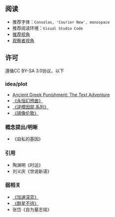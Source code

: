 ## 阅读
- 推荐字体：`Consolas, 'Courier New', monospace`
- 推荐阅读环境：`Visual Studio Code`
- [推荐视角](dev/54837794-50cc-50a1-bfde-0134d93f0d01.txt)
- [观察者视角](dev/00676ddb-e0c0-5bd0-b005-e6e046520270.txt)

## 许可
遵循CC BY-SA 3.0协议，以下

### idea/plot
- [Ancient Greek Punishment: The Text Adventure](https://github.com/pippinbarr/lets-play-ancient-greek-punishment-the-text-adventure)
- [《永恒幻想曲》](https://space.bilibili.com/50992281)
- [《逆模因部 系列》](http://scp-wiki-cn.wikidot.com/antimemetics-division-hub)
- [《镜像伦敦》](http://scp-wiki-cn.wikidot.com/scp-1678)

### 概念提出/明晰
- 《自私的基因》

### 引用
- 陶渊明《时运》
- 刘义庆《世说新语》

### 弱相关
- [《加速深蓝》](http://scp-wiki-cn.wikidot.com/scp-cn-2463)
- [《群星不待》](http://scp-wiki-cn.wikidot.com/the-stars-do-not-wait-for-you)
- 张岱《自为墓志铭》
